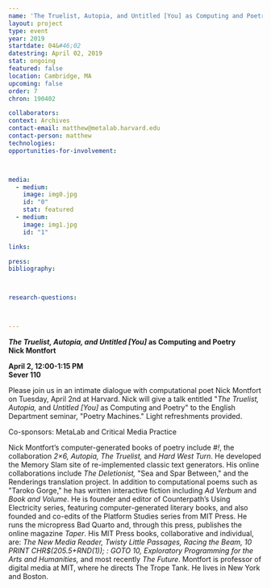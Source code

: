 ```yaml
---
name: 'The Truelist, Autopia, and Untitled [You] as Computing and Poetry'
layout: project
type: event
year: 2019
startdate: 04&#46;02
datestring: April 02, 2019
stat: ongoing
featured: false
location: Cambridge, MA
upcoming: false
order: 7
chron: 190402

collaborators:
context: Archives
contact-email: matthew@metalab.harvard.edu
contact-person: matthew
technologies: 
opportunities-for-involvement:



media:
  - medium:
    image: img0.jpg
    id: "0"
    stat: featured
  - medium:
    image: img1.jpg
    id: "1"

links:

press:
bibliography:



research-questions:



---
```

***The Truelist, Autopia, and Untitled [You]* as Computing and Poetry
<br />Nick Montfort**

**April 2, 12:00-1:15 PM<br />
Sever 110**

Please join us in an intimate dialogue with computational poet Nick Montfort on Tuesday, April 2nd at Harvard. Nick will give a talk entitled "*The Truelist, Autopia,* and *Untitled [You]* as Computing and Poetry" to the English Department seminar, "Poetry Machines." Light refreshments provided. 

Co-sponsors: MetaLab and Critical Media Practice 

Nick Montfort’s computer-generated books of poetry include *#!*, the collaboration *2×6, Autopia, The Truelist,* and *Hard West Turn*. He developed the Memory Slam site of re-implemented classic text generators. His online collaborations include *The Deletionist,* "Sea and Spar Between," and the Renderings translation project. In addition to computational poems such as "Taroko Gorge," he has written interactive fiction including *Ad Verbum* and *Book and Volume*. He is founder and editor of Counterpath’s Using Electricity series, featuring computer-generated literary books, and also founded and co-edits of the Platform Studies series from MIT Press. He runs the micropress Bad Quarto and, through this press, publishes the online magazine *Taper*. His MIT Press books, collaborative and individual, are: *The New Media Reader, Twisty Little Passages, Racing the Beam, 10 PRINT CHR$(205.5+RND(1)); : GOTO 10, Exploratory Programming for the Arts and Humanities,* and most recently *The Future*. Montfort is professor of digital media at MIT, where he directs The Trope Tank. He lives in New York and Boston.


